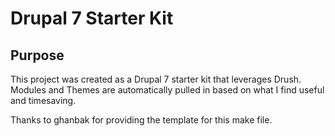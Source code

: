 Drupal 7 Starter Kit
====================

Purpose
-------

This project was created as a Drupal 7 starter kit that leverages Drush.  Modules and Themes are automatically pulled in based on what I find useful and timesaving.


Thanks to ghanbak for providing the template for this make file.